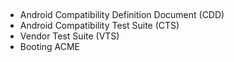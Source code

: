 ##

* Android Compatibility Definition Document (CDD)
* Android Compatibility Test Suite (CTS)
* Vendor Test Suite (VTS)
* Booting ACME
